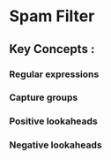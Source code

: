 # Spam Filter 
## Key Concepts :
### Regular expressions
### Capture groups
### Positive lookaheads
### Negative lookaheads
